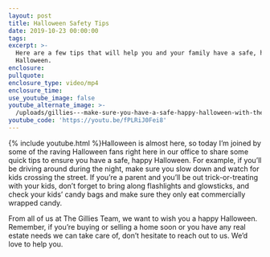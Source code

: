 ```yaml
---
layout: post
title: Halloween Safety Tips
date: 2019-10-23 00:00:00
tags:
excerpt: >-
  Here are a few tips that will help you and your family have a safe, happy
  Halloween.
enclosure:
pullquote:
enclosure_type: video/mp4
enclosure_time:
use_youtube_image: false
youtube_alternate_image: >-
  /uploads/gillies---make-sure-you-have-a-safe-happy-halloween-with-these-quick-tips-youtube.jpg
youtube_code: 'https://youtu.be/fPLRiJ0Fei8'
---
```


{% include youtube.html %}Halloween is almost here, so today I’m joined by some of the raving Halloween fans right here in our office to share some quick tips to ensure you have a safe, happy Halloween. For example, if you’ll be driving around during the night, make sure you slow down and watch for kids crossing the street. If you’re a parent and you’ll be out trick-or-treating with your kids, don’t forget to bring along flashlights and glowsticks, and check your kids’ candy bags and make sure they only eat commercially wrapped candy.

From all of us at The Gillies Team, we want to wish you a happy Halloween. Remember, if you’re buying or selling a home soon or you have any real estate needs we can take care of, don’t hesitate to reach out to us. We’d love to help you.

&nbsp;